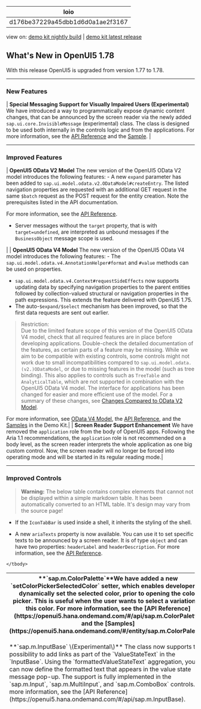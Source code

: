 <!-- loiod176be37229a45dbb1d6d0a1ae2f3167 -->

| loio |
| -----|
| d176be37229a45dbb1d6d0a1ae2f3167 |

<div id="loio">

view on: [demo kit nightly build](https://openui5nightly.hana.ondemand.com/#/topic/d176be37229a45dbb1d6d0a1ae2f3167) | [demo kit latest release](https://openui5.hana.ondemand.com/#/topic/d176be37229a45dbb1d6d0a1ae2f3167)</div>

## What's New in OpenUI5 1.78

With this release OpenUI5 is upgraded from version 1.77 to 1.78.

***

<a name="loiod176be37229a45dbb1d6d0a1ae2f3167__section_yxw_pxt_zcb"/>

### New Features

| **Special Messaging Support for Visually Impaired Users \(Experimental\)** We have introduced a way to programmatically expose dynamic content changes, that can be announced by the screen reader via the newly added `sap.ui.core.InvisibleMessage` \(experimental\) class. The class is designed to be used both internally in the controls logic and from the applications. For more information, see the [API Reference](https://openui5.hana.ondemand.com/#/api/sap.ui.core.InvisibleMessage) and the [Sample](https://openui5.hana.ondemand.com/#/entity/sap.ui.core.InvisibleMessage). |

***

<a name="loiod176be37229a45dbb1d6d0a1ae2f3167__section_qwl_pb5_zcb"/>

### Improved Features

| **OpenUI5 OData V2 Model** The new version of the OpenUI5 OData V2 model introduces the following features: -   A new `expand` parameter has been added to `sap.ui.model.odata.v2.ODataModel#createEntry`. The listed navigation properties are requested with an additional GET request in the same `$batch` request as the POST request for the entity creation. Note the prerequisites listed in the API documentation.

For more information, see the [API Reference](https://openui5.hana.ondemand.com/#/api/sap.ui.model.odata.v2.ODataModel%23methods/createEntry).

-   Server messages without the `target` property, that is with `target=undefined`, are interpreted as unbound messages if the `BusinessObject` message scope is used.

 |
| **OpenUI5 OData V4 Model** The new version of the OpenUI5 OData V4 model introduces the following features: -   The `sap.ui.model.odata.v4.AnnotationHelper#format` and `#value` methods can be used on properties.
-   `sap.ui.model.odata.v4.Context#requestSideEffects` now supports updating data by specifying navigation properties to the parent entities followed by collection-valued structural or navigation properties in the path expressions. This extends the feature delivered with OpenUI5 1.75.
-   The auto-`$expand/$select` mechanism has been improved, so that the first data requests are sent out earlier.

 > Restriction:  
> Due to the limited feature scope of this version of the OpenUI5 OData V4 model, check that all required features are in place before developing applications. Double-check the detailed documentation of the features, as certain parts of a feature may be missing. While we aim to be compatible with existing controls, some controls might not work due to small incompatibilities compared to `sap.ui.model.odata.(v2.)ODataModel`, or due to missing features in the model \(such as tree binding\). This also applies to controls such as `TreeTable` and `AnalyticalTable`, which are not supported in combination with the OpenUI5 OData V4 model. The interface for applications has been changed for easier and more efficient use of the model. For a summary of these changes, see [Changes Compared to OData V2 Model](Changes_Compared_to_OData_V2_Model_abd4d7c.md).

 For more information, see [OData V4 Model](OData_V4_Model_5de13cf.md), the [API Reference](https://openui5.hana.ondemand.com/#/api/sap.ui.model.odata.v4), and the [Samples](https://openui5.hana.ondemand.com/#/entity/sap.ui.model.odata.v4.ODataModel) in the Demo Kit.|
| **Screen Reader Support Enhancement** We have removed the `application` role from the body of OpenUI5 apps. Following the Aria 1.1 recommendations, the `application` role is not recommended on a body level, as the screen reader interprets the whole application as one big custom control. Now, the screen reader will no longer be forced into operating mode and will be started in its regular reading mode.|

***

<a name="loiod176be37229a45dbb1d6d0a1ae2f3167__section_rqn_wd5_zcb"/>

### Improved Controls

 > **Warning:** The below table contains complex elements that cannot not be displayed within a simple markdown table. It has been automatically converted to an HTML table. It's design may vary from the source page!

<table>
	<thead>
		<tr>
			<th>**`sap.m.ColorPalette`**We have added a new `setColorPickerSelectedColor` setter, which enables developers to dynamically set the selected color, prior to opening the color picker. This is useful when the user wants to select a variation of this color. For more information, see the [API Reference](https://openui5.hana.ondemand.com/#/api/sap.m.ColorPalette) and the [Samples](https://openui5.hana.ondemand.com/#/entity/sap.m.ColorPalette).</th>

 -   If the `IconTabBar` is used inside a shell, it inherits the styling of the shell.

 -   A new `ariaTexts` property is now available. You can use it to set specific texts to be announced by a screen reader. It is of type `object` and can have two properties: `headerLabel` and `headerDescription`. For more information, see the [API Reference](https://openui5.hana.ondemand.com/#/api/sap.m.IconTabBar%23methods/setAriaTexts).
			</td>
		</tr>
		<tr>
			<td> **`sap.m.InputBase` \(Experimental\)** The class now supports the possibility to add links as part of the `ValueStateText` in the `InputBase`. Using the `formattedValueStateText` aggregation, you can now define the formatted text that appears in the value state message pop-up. The support is fully implemented in the `sap.m.Input`, `sap.m.MultiInput`, and `sap.m.ComboBox` controls. For more information, see the [API Reference](https://openui5.hana.ondemand.com/#/api/sap.m.InputBase). </td>
			<td> **`sap.m.List, sap.m.Table`** The `List` and `Table` controls now provide a method to scroll the list of items so that the item with the given index is in the viewport. The scrolling is done based on the provided item index. For more information, see the [API Reference](https://openui5.hana.ondemand.com/#/api/sap.m.ListBase%23methods/scrollToIndex) for the related method and the [Sample](https://openui5.hana.ondemand.com/#/entity/sap.m.Table/sample/sap.m.sample.TableScrollToIndex). </td>
			<td> **`sap.m.MultiComboBox`, `sap.m.MultiInput`** When the `sap.m.MultiComboBox` and `sap.m.MultiInput` controls contain only one token with long text, the token is always displayed and the text is truncated depending on the screen width. Previously, the token was removed and in its place a text saying “1 item” was displayed, which was not very informative. For more information, see the [`sap.m.MultiComboBox`](https://openui5.hana.ondemand.com/#/entity/sap.m.MultiComboBox/sample/sap.m.sample.MultiComboBox) and the [`sap.m.MultiInput`](https://openui5.hana.ondemand.com/#/entity/sap.m.MultiInput/sample/sap.m.sample.MultiInput) samples. </td>
			<td>**`sap.ui.layout.Splitter`**-   A new `resetContentAreasSizes` method is now available that allows developers to programmatically reset the size of the content areas. For more information, see the [API Reference](https://openui5.hana.ondemand.com/#/api/sap.ui.layout.Splitter%23methods/resetContentAreasSizes).
 -   The bars used in the `sap.ui.layout.Splitter` and `sap.ui.layout.ResponsiveSplitter` controls are now larger. This makes the bars easily draggable on touch devices. For more information, see the sample pages of [sap.ui.layout.Splitter](https://openui5.hana.ondemand.com/#/entity/sap.ui.layout.Splitter) and [sap.ui.layout.ResponsiveSplitter](https://openui5.hana.ondemand.com/#/entity/sap.ui.layout.ResponsiveSplitter).
			</td>
		</tr>
	</tbody>
</table>

